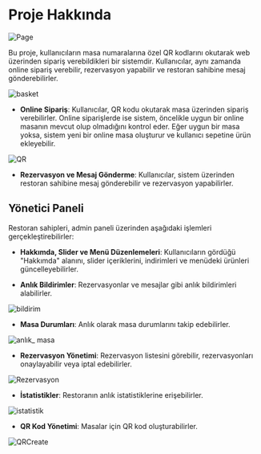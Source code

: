 # Proje Hakkında

![Page](https://github.com/user-attachments/assets/4ab673f2-8eb8-40e0-b46f-e8b2c39ac06b)

Bu proje, kullanıcıların masa numaralarına özel QR kodlarını okutarak web üzerinden sipariş verebildikleri bir sistemdir. Kullanıcılar, aynı zamanda online sipariş verebilir, rezervasyon yapabilir ve restoran sahibine mesaj gönderebilirler.

![basket](https://github.com/user-attachments/assets/19f279e6-d563-41cd-a69f-76df46adc237)

- **Online Sipariş**: Kullanıcılar, QR kodu okutarak masa üzerinden sipariş verebilirler. Online siparişlerde ise sistem, öncelikle uygun bir online masanın mevcut olup olmadığını kontrol eder. Eğer uygun bir masa yoksa, sistem yeni bir online masa oluşturur ve kullanıcı sepetine ürün ekleyebilir.

![QR](https://github.com/user-attachments/assets/15a9eb17-18c1-4eb6-bf2e-fb641808ffb5)
  
- **Rezervasyon ve Mesaj Gönderme**: Kullanıcılar, sistem üzerinden restoran sahibine mesaj gönderebilir ve rezervasyon yapabilirler.

## Yönetici Paneli

Restoran sahipleri, admin paneli üzerinden aşağıdaki işlemleri gerçekleştirebilirler:

- **Hakkımda, Slider ve Menü Düzenlemeleri**: Kullanıcıların gördüğü "Hakkımda" alanını, slider içeriklerini, indirimleri ve menüdeki ürünleri güncelleyebilirler.

- **Anlık Bildirimler**: Rezervasyonlar ve mesajlar gibi anlık bildirimleri alabilirler.
  
![bildirim](https://github.com/user-attachments/assets/f3bb34ea-ec2f-4748-ae19-a2f071af5a22)

- **Masa Durumları**: Anlık olarak masa durumlarını takip edebilirler.

![anlık_ masa](https://github.com/user-attachments/assets/ab85418a-6169-4d3f-ae57-799a8fdb099a)

- **Rezervasyon Yönetimi**: Rezervasyon listesini görebilir, rezervasyonları onaylayabilir veya iptal edebilirler.

![Rezervasyon](https://github.com/user-attachments/assets/c27d7702-185e-4e8c-b9cd-71c155d1e8f2)

- **İstatistikler**: Restoranın anlık istatistiklerine erişebilirler.

![istatistik](https://github.com/user-attachments/assets/f6e93c5c-856b-4930-add3-47609ed9ddf4)

- **QR Kod Yönetimi**: Masalar için QR kod oluşturabilirler.

![QRCreate](https://github.com/user-attachments/assets/e24ab38d-dd4b-4107-99c1-0b07ca18606f)
